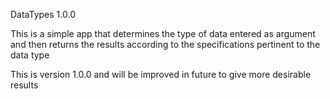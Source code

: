 DataTypes 1.0.0

This is a simple app that determines the type of data entered as argument and then returns the results according to the specifications pertinent to the data type

This is version 1.0.0 and will be improved in future to give more desirable results
